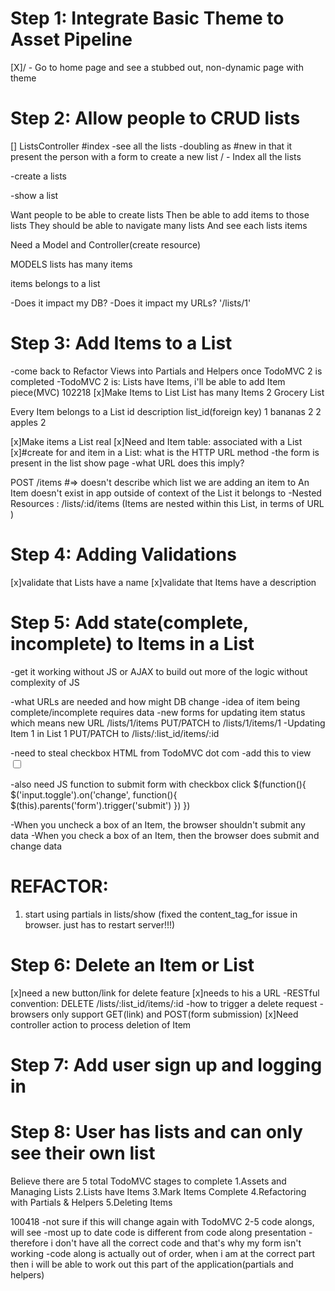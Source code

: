 # Step 1: Integrate Basic Theme to Asset Pipeline

[X]/ - Go to home page and see a stubbed out, non-dynamic page with theme

# Step 2: Allow people to CRUD lists

[] ListsController
  #index
  -see all the lists
  -doubling as #new in that it present the person with a form to create a new list
  / - Index all the lists

  -create a lists

-show a list

Want people to be able to create lists
Then be able to add items to those lists
They should be able to navigate many lists
And see each lists items

Need a Model and Controller(create resource)

MODELS
lists
  has many items

items
  belongs to a list


-Does it impact my DB?
-Does it impact my URLs? '/lists/1'

# Step 3: Add Items to a List
-come back to Refactor Views into Partials and Helpers once TodoMVC 2 is completed
-TodoMVC 2 is: Lists have Items, i'll be able to add Item piece(MVC)
102218
[x]Make Items to List
  List has many Items
  2   Grocery List

  Every Item belongs to a List
  id  description list_id(foreign key)
  1   bananas     2
  2   apples      2

[x]Make items a List real
[x]Need and Item table: associated with a List
[x]#create for and item in a List: what is the HTTP URL method
-the form is present in the list show page
-what URL does this imply?

POST /items #=> doesn't describe which list we are adding an item to
An Item doesn't exist in app outside of context of the List it belongs to
-Nested Resources : /lists/:id/items (Items are nested within this List, in terms of URL )

# Step 4: Adding Validations
[x]validate that Lists have a name
[x]validate that Items have a description

# Step 5: Add state(complete, incomplete) to Items in a List
-get it working without JS or AJAX to build out more of the logic without complexity of JS

-what URLs are needed and how might DB change
-idea of item being complete/incomplete requires data
-new forms for updating item status which means new URL
/lists/1/items
  PUT/PATCH to /lists/1/items/1 -Updating Item 1 in List 1
  PUT/PATCH to /lists/:list_id/items/:id

-need to steal checkbox HTML from TodoMVC dot com
-add this to view
<input class="toggle" type="checkbox">

-also need JS function to submit form with checkbox click
$(function(){
  $('input.toggle').on('change', function(){
    $(this).parents('form').trigger('submit')
  })
})

-When you uncheck a box of an Item, the browser shouldn't submit any data
-When you check a box of an Item, then the browser does submit and change data

# REFACTOR:
  1. start using partials in lists/show
  (fixed the content_tag_for issue in browser. just has to restart server!!!)

# Step 6: Delete an Item or List
[x]need a new button/link for delete feature
[x]needs to his a URL
  -RESTful convention: DELETE /lists/:list_id/items/:id
  -how to trigger a delete request
  -browsers only support GET(link) and POST(form submission)
[x]Need controller action to process deletion of Item

# Step 7: Add user sign up and logging in

# Step 8: User has lists and can only see their own list


Believe there are 5 total TodoMVC stages to complete
1.Assets and Managing Lists
2.Lists have Items
3.Mark Items Complete
4.Refactoring with Partials & Helpers
5.Deleting Items


100418
-not sure if this will change again with TodoMVC 2-5 code alongs, will see
-most up to date code is different from code along presentation
-therefore i don't have all the correct code and that's why my form isn't working
-code along is actually out of order, when i am at the correct part then i will be able to work out this
 part of the application(partials and helpers)
